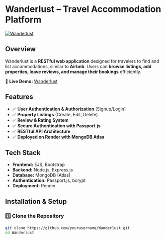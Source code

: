 # Wanderlust – Travel Accommodation Platform  

[![Wanderlust](https://img.shields.io/badge/Deployed%20on-Render-green)](https://wanderlust-v3xr.onrender.com/)  

## Overview  
Wanderlust is a **RESTful web application** designed for travelers to find and list accommodations, similar to **Airbnb**. Users can **browse listings, add properties, leave reviews, and manage their bookings** efficiently.  

🔗 **Live Demo:** [Wanderlust](https://wanderlust-v3xr.onrender.com/)  

## Features  
- ✅ **User Authentication & Authorization** (Signup/Login)  
- ✅ **Property Listings** (Create, Edit, Delete)  
- ✅ **Review & Rating System**  
- ✅ **Secure Authentication with Passport.js**  
- ✅ **RESTful API Architecture**  
- ✅ **Deployed on Render with MongoDB Atlas**  

## Tech Stack  
- **Frontend:** EJS, Bootstrap  
- **Backend:** Node.js, Express.js  
- **Database:** MongoDB (Atlas)  
- **Authentication:** Passport.js, bcrypt  
- **Deployment:** Render  

## Installation & Setup  

### 1️⃣ Clone the Repository  
```bash
git clone https://github.com/yourusername/Wanderlust.git
cd Wanderlust

